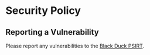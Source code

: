 # Security Policy

## Reporting a Vulnerability

Please report any vulnerabilities to the [Black Duck PSIRT](psirt@blackduck.com).
